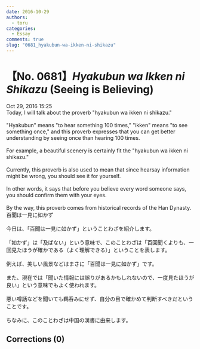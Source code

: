 ```yaml
---
date: 2016-10-29
authors:
  - toru
categories:
  - Essay
comments: true
slug: "0681_hyakubun-wa-ikken-ni-shikazu"
---
```


# 【No. 0681】<strong><em>Hyakubun wa Ikken ni Shikazu</em></strong> (Seeing is Believing)
<div class="date">Oct 29, 2016 15:25</div>
<div id="post"><div id="body_show_ori">
Today, I will talk about the proverb "hyakubun wa ikken ni shikazu."<br/><br/>"Hyakubun" means "to hear something 100 times," "ikken" means "to see something once," and this proverb expresses that you can get better understanding by seeing once than hearing 100 times.<br/><br/>For example, a beautiful scenery is certainly fit the "hyakubun wa ikken ni shikazu."<br/><br/>Currently, this proverb is also used to mean that since hearsay information might be wrong, you should see it for yourself.<br/><br/>In other words, it says that before you believe every word someone says, you should confirm them with your eyes.<br/><br/>By the way, this proverb comes from historical records of the Han Dynasty.
</div></div>

<!-- more -->

<div id="post_ja"><div id="body_show_mo">
百聞は一見に如かず<br/><br/>今日は、「百聞は一見に如かず」ということわざを紹介します。<br/><br/>「如かず」は「及ばない」という意味で、このことわざは「百回聞くよりも、一回見たほうが確かである（よく理解できる）」ということを表します。<br/><br/>例えば、美しい風景などはまさに「百聞は一見に如かず」です。<br/><br/>また、現在では「聞いた情報には誤りがあるかもしれないので、一度見たほうが良い」という意味でもよく使われます。<br/><br/>悪い噂話などを聞いても鵜呑みにせず、自分の目で確かめて判断すべきだということです。<br/><br/>ちなみに、このことわざは中国の漢書に由来します。
</div></div>

## Corrections (0)
